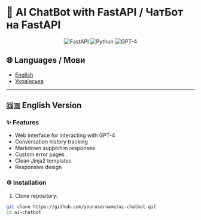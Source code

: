 # 🤖 AI ChatBot with FastAPI / ЧатБот на FastAPI

<div align="center">
  <img src="https://img.shields.io/badge/FastAPI-005571?style=for-the-badge&logo=fastapi" alt="FastAPI">
  <img src="https://img.shields.io/badge/Python-3776AB?style=for-the-badge&logo=python&logoColor=white" alt="Python">
  <img src="https://img.shields.io/badge/GPT-4-412991?style=for-the-badge" alt="GPT-4">
</div>

## 🌐 Languages / Мови
- [English](#-english-version)
- [Українська](#-українська-версія)

---

## 🇬🇧 English Version

### ✨ Features
- Web interface for interacting with GPT-4
- Conversation history tracking
- Markdown support in responses
- Custom error pages
- Clean Jinja2 templates
- Responsive design

### ⚙️ Installation

1. Clone repository:
```bash
git clone https://github.com/yourusername/ai-chatbot.git
cd ai-chatbot
